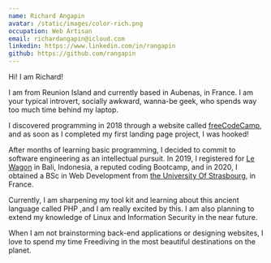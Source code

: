 ```yaml
---
name: Richard Angapin
avatar: /static/images/color-rich.png
occupation: Web Artisan
email: richardangapin@icloud.com
linkedin: https://www.linkedin.com/in/rangapin
github: https://github.com/rangapin
---
```


Hi! I am Richard!

I am from Reunion Island and currently based in Aubenas, in France. I am your typical introvert, socially awkward, wanna-be geek, who spends way too much time behind my laptop.

I discovered programming in 2018 through a website called <a href="https://www.freecodecamp.org/">freeCodeCamp</a>, and as soon as I completed my first landing page project, I was hooked!

After months of learning basic programming, I decided to commit to software engineering as an intellectual pursuit. In 2019, I registered for <a href="https://www.lewagon.com/">Le Wagon</a> in Bali, Indonesia, a reputed coding Bootcamp, and in 2020, I obtained a BSc in Web Development from <a href="https://en.unistra.fr/"> the University Of Strasbourg</a>, in France.

Currently, I am sharpening my tool kit and learning about this ancient language called PHP ,and I am really excited by this. I am also planning to extend my knowledge of Linux and Information Security in the near future.

When I am not brainstorming back-end applications or designing websites, I love to spend my time Freediving in the most beautiful destinations on the planet.
